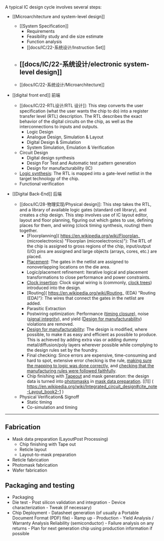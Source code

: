 
A typical IC design cycle involves several steps:


- [[Microarchitecture and system-level design]]
	- [[System Specification]]
		- Requirements
		- Feasibility study and die size estimate
		- Function analysis
		- [[docs/IC/22-系统设计/Instruction Set]]
	- [[docs/IC/22-系统设计/electronic system-level design]]
		-  
	- [[docs/IC/22-系统设计/Microarchitecture]]

- [[digital front end]] 前端
	- [[docs/IC/22-RTL设计/RTL 设计]]: This step converts the user specification (what the user wants the chip to do) into a register transfer level (RTL) description. The RTL describes the exact behavior of the digital circuits on the chip, as well as the interconnections to inputs and outputs.
		- Logic Design
		-  Analogue Design, Simulation & Layout
		-  Digital Design & Simulation
		-  System Simulation, Emulation & Verification
	-  Circuit Design
		- Digital design synthesis
		- Design For Test and Automatic test pattern generation 
		- Design for manufacturability (IC)
	- [Logic synthesis](https://en.wikipedia.org/wiki/Logic_synthesis "Logic synthesis"): The RTL is mapped into a gate-level netlist in the target technology of the chip.
	- Functional verification

- [[Digital Back-End]] 后端
	- [[docs/IC/28-物理实现/Physical design]]: This step takes the RTL, and a library of available logic gates (standard cell library), and creates a chip design. This step involves use of IC layout editor, layout and floor planning, figuring out which gates to use, defining places for them, and wiring (clock timing synthesis, routing) them together.
		- [Floorplanning]( https://en.wikipedia.org/wiki/Floorplan_ (microelectronics) "Floorplan (microelectronics)"): The RTL of the chip is assigned to gross regions of the chip, input/output (I/O) pins are assigned and large objects (arrays, cores, etc.) are placed.
		-   [Placement](https://en.wikipedia.org/wiki/Placement_(EDA) "Placement (EDA)"): The gates in the netlist are assigned to nonoverlapping locations on the die area.
		-   Logic/placement refinement: Iterative logical and placement transformations to close performance and power constraints.
		-   [Clock insertion](https://en.wikipedia.org/wiki/Clock_Distribution_Networks "Clock Distribution Networks"): Clock signal wiring is (commonly, [clock trees](https://en.wikipedia.org/wiki/Clock_tree "Clock tree")) introduced into the design.
		-   [Routing]( https://en.wikipedia.org/wiki/Routing_ (EDA) "Routing (EDA)"): The wires that connect the gates in the netlist are added.
		- Parasitic Extraction
		-   Postwiring optimization: Performance ([timing closure](https://en.wikipedia.org/wiki/Timing_closure "Timing closure")), noise ([signal integrity](https://en.wikipedia.org/wiki/Signal_integrity "Signal integrity")), and yield ([Design for manufacturability](https://en.wikipedia.org/wiki/Design_for_manufacturability_(IC) "Design for manufacturability (IC)")) violations are removed.
		-   [Design for manufacturability](https://en.wikipedia.org/wiki/Design_for_manufacturability_(IC) "Design for manufacturability (IC)"): The design is modified, where possible, to make it as easy and efficient as possible to produce. This is achieved by adding extra vias or adding dummy metal/diffusion/poly layers wherever possible while complying to the design rules set by the foundry.
		-   Final checking: Since errors are expensive, time-consuming and hard to spot, extensive error checking is the rule, [making sure the mapping to logic was done correctly](https://en.wikipedia.org/wiki/Formal_equivalence_checking "Formal equivalence checking"), and [checking that the manufacturing rules were followed faithfully](https://en.wikipedia.org/wiki/Design_rule_checking "Design rule checking").
		-   Chip finishing with [Tapeout]( https://en.wikipedia.org/wiki/Tape-out "Tape-out") and mask generation: the design data is turned into [photomasks]( https://en.wikipedia.org/wiki/Photomask "Photomask") in [mask data preparation]( https://en.wikipedia.org/wiki/Mask_data_preparation "Mask data preparation"). [[1]] ( https://en.wikipedia.org/wiki/Integrated_circuit_design#cite_note-Layout_book2-1 )
	- Physical Verification& Signoff  
	    - Static timing
	    -  Co-simulation and timing





---

## Fabrication

- Mask data preparation (LayoutPost Processing)
	-  Chip finishing with Tape out
	-  Reticle layout
	-  Layout-to-mask preparation
-  Reticle fabrication
-  Photomask fabrication
-  Wafer fabrication

## Packaging and testing
-  Packaging
-  Die test
	    - Post silicon validation and integration
	    -  Device characterization
	    -  Tweak (if necessary)
-  Chip Deployment
	    -  Datasheet generation (of usually a Portable Document Format (PDF) file)
	    -  Ramp up
	    -  Production
	    -  Yield Analysis / Warranty Analysis Reliability (semiconductor)
	    -  Failure analysis on any returns
	    -  Plan for next generation chip using production information if possible



